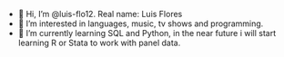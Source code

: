 - 👋 Hi, I’m @luis-flo12. Real name: Luis Flores 
- 👀 I’m interested in languages, music, tv shows and programming.
- 🌱 I’m currently learning SQL and Python, in the near future i will start learning R or Stata to work with panel data.


<!---
luis-flo12/luis-flo12 is a ✨ special ✨ repository because its `README.md` (this file) appears on your GitHub profile.
You can click the Preview link to take a look at your changes.
--->
